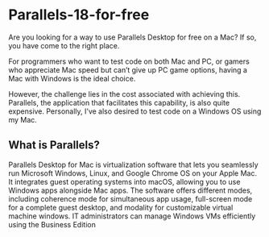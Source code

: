 # Parallels-18-for-free
Are you looking for a way to use Parallels Desktop for free on a Mac? If so, you have come to the right place.

For programmers who want to test code on both Mac and PC, or gamers who appreciate Mac speed but can’t give up PC game options, having a Mac with Windows is the ideal choice.

However, the challenge lies in the cost associated with achieving this. Parallels, the application that facilitates this capability, is also quite expensive. Personally, I’ve also desired to test code on a Windows OS using my Mac.

## What is Parallels?
Parallels Desktop for Mac is virtualization software that lets you seamlessly run Microsoft Windows, Linux, and Google Chrome OS on your Apple Mac. It integrates guest operating systems into macOS, allowing you to use Windows apps alongside Mac apps. The software offers different modes, including coherence mode for simultaneous app usage, full-screen mode for a complete guest desktop, and modality for customizable virtual machine windows. IT administrators can manage Windows VMs efficiently using the Business Edition
